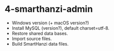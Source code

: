 # 4-smarthanzi-admin

- Windows version (+ macOS version?)
- Install MySQL (version?), default charset=utf-8.
- Restore shared data bases.
- Import source files.
- Build SmartHanzi data files.
